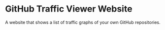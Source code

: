 # GitHub Traffic Viewer Website

A website that shows a list of traffic graphs of your own GitHub repositories.
